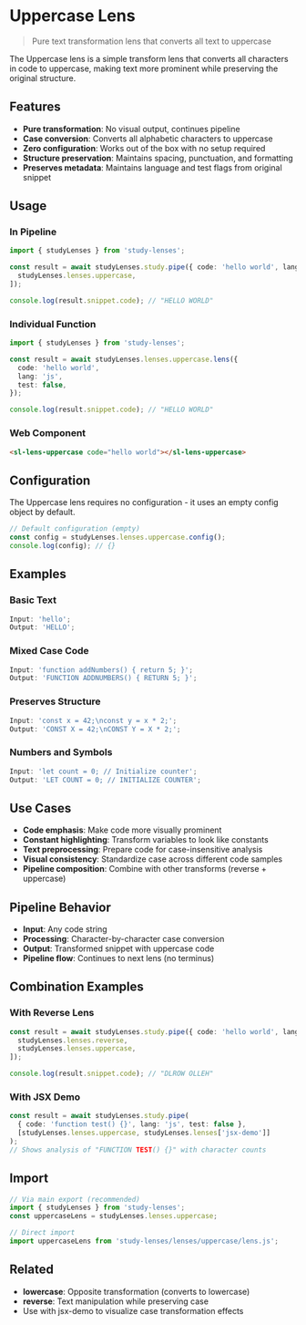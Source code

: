 # Uppercase Lens

> Pure text transformation lens that converts all text to uppercase

The Uppercase lens is a simple transform lens that converts all characters in code to uppercase, making text more prominent while preserving the original structure.

## Features

- **Pure transformation**: No visual output, continues pipeline
- **Case conversion**: Converts all alphabetic characters to uppercase
- **Zero configuration**: Works out of the box with no setup required
- **Structure preservation**: Maintains spacing, punctuation, and formatting
- **Preserves metadata**: Maintains language and test flags from original snippet

## Usage

### In Pipeline

```typescript
import { studyLenses } from 'study-lenses';

const result = await studyLenses.study.pipe({ code: 'hello world', lang: 'js', test: false }, [
  studyLenses.lenses.uppercase,
]);

console.log(result.snippet.code); // "HELLO WORLD"
```

### Individual Function

```typescript
import { studyLenses } from 'study-lenses';

const result = await studyLenses.lenses.uppercase.lens({
  code: 'hello world',
  lang: 'js',
  test: false,
});

console.log(result.snippet.code); // "HELLO WORLD"
```

### Web Component

```html
<sl-lens-uppercase code="hello world"></sl-lens-uppercase>
```

## Configuration

The Uppercase lens requires no configuration - it uses an empty config object by default.

```typescript
// Default configuration (empty)
const config = studyLenses.lenses.uppercase.config();
console.log(config); // {}
```

## Examples

### Basic Text

```typescript
Input: 'hello';
Output: 'HELLO';
```

### Mixed Case Code

```typescript
Input: 'function addNumbers() { return 5; }';
Output: 'FUNCTION ADDNUMBERS() { RETURN 5; }';
```

### Preserves Structure

```typescript
Input: 'const x = 42;\nconst y = x * 2;';
Output: 'CONST X = 42;\nCONST Y = X * 2;';
```

### Numbers and Symbols

```typescript
Input: 'let count = 0; // Initialize counter';
Output: 'LET COUNT = 0; // INITIALIZE COUNTER';
```

## Use Cases

- **Code emphasis**: Make code more visually prominent
- **Constant highlighting**: Transform variables to look like constants
- **Text preprocessing**: Prepare code for case-insensitive analysis
- **Visual consistency**: Standardize case across different code samples
- **Pipeline composition**: Combine with other transforms (reverse + uppercase)

## Pipeline Behavior

- **Input**: Any code string
- **Processing**: Character-by-character case conversion
- **Output**: Transformed snippet with uppercase code
- **Pipeline flow**: Continues to next lens (no terminus)

## Combination Examples

### With Reverse Lens

```typescript
const result = await studyLenses.study.pipe({ code: 'hello world', lang: 'js', test: false }, [
  studyLenses.lenses.reverse,
  studyLenses.lenses.uppercase,
]);

console.log(result.snippet.code); // "DLROW OLLEH"
```

### With JSX Demo

```typescript
const result = await studyLenses.study.pipe(
  { code: 'function test() {}', lang: 'js', test: false },
  [studyLenses.lenses.uppercase, studyLenses.lenses['jsx-demo']]
);
// Shows analysis of "FUNCTION TEST() {}" with character counts
```

## Import

```typescript
// Via main export (recommended)
import { studyLenses } from 'study-lenses';
const uppercaseLens = studyLenses.lenses.uppercase;

// Direct import
import uppercaseLens from 'study-lenses/lenses/uppercase/lens.js';
```

## Related

- **lowercase**: Opposite transformation (converts to lowercase)
- **reverse**: Text manipulation while preserving case
- Use with jsx-demo to visualize case transformation effects
